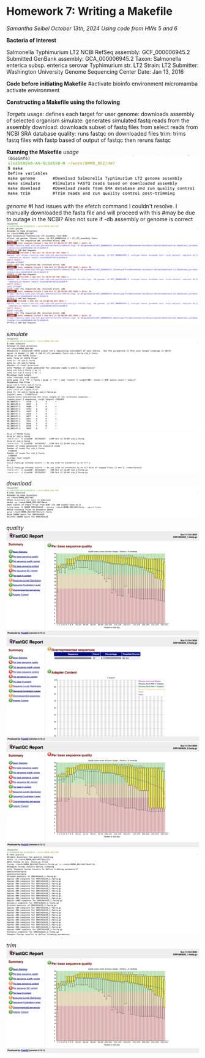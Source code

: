 # Homework 7: Writing a Makefile
*Samantha Seibel October 13th, 2024*
*Using code from HWs 5 and 6*

**Bacteria of Interest**

Salmonella Typhimurium LT2
NCBI RefSeq assembly: GCF_000006945.2
Submitted GenBank assembly: GCA_000006945.2
Taxon: Salmonella enterica subsp. enterica serovar Typhimurium str. LT2
Strain: LT2
Submitter: Washington University Genome Sequencing Center
Date: Jan 13, 2016

**Code before initiating Makefile**
#activate bioinfo environment
micromamba activate environment

**Constructing a Makefile using the following**

*Targets*
usage: defines each target for user
genome: downloads assembly of selected organism
simulate: generates simulated fastq reads from the assembly
download: downloads subset of fastq files from select reads from NCBI SRA database
quality: runs fastqc on downloaded files
trim: trims fastq files with fastp based of output of fastqc then reruns fastqc

**Running the Makefile**
*usage*
![Screenshot](HW7_Screenshot1.png)



*genome*
#I had issues with the efetch command I couldn't resolve. I manually downloaded the fasta file and will proceed with this
#may be due to outage in the NCBI? Also not sure if -db assembly or genome is correct
![Screenshot](HW7_Screenshot2.png)

*simulate*
![Screenshot](HW7_Screenshot3.png)
![Screenshot](HW7_Screenshot4.png)

*download*
![Screenshot](HW7_Screenshot5.png)

*quality*
![Screenshot](HW7_Screenshot6.png)
![Screenshot](HW7_Screenshot7.png)
![Screenshot](HW7_Screenshot8.png)
![Screenshot](HW7_Screenshot9.png)

*trim*
![Screenshot](HW7_Screenshot6.png)



